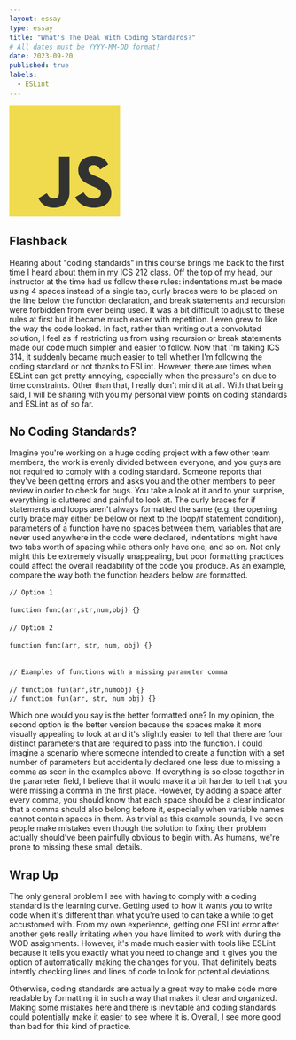 ```yaml
---
layout: essay
type: essay
title: "What's The Deal With Coding Standards?"
# All dates must be YYYY-MM-DD format!
date: 2023-09-20
published: true
labels:
  - ESLint
---
```


<img width="200px" class="rounded float-start pe-4" src="../img/js.png">

## Flashback

Hearing about "coding standards" in this course brings me back to the first time I heard about them in my ICS 212 class. Off the top of my head, our instructor at the time had us follow these rules: indentations must be made using 4 spaces instead of a single tab, curly braces were to be placed on the line below the function declaration, and break statements and recursion were forbidden from ever being used. It was a bit difficult to adjust to these rules at first but it became much easier with repetition. I even grew to like the way the code looked. In fact, rather than writing out a convoluted solution, I feel as if restricting us from using recursion or break statements made our code much simpler and easier to follow. Now that I'm taking ICS 314, it suddenly became much easier to tell whether I'm following the coding standard or not thanks to ESLint. However, there are times when ESLint can get pretty annoying, especially when the pressure's on due to time constraints. Other than that, I really don't mind it at all. With that being said, I will be sharing with you my personal view points on coding standards and ESLint as of so far.


## No Coding Standards?

Imagine you're working on a huge coding project with a few other team members, the work is evenly divided between everyone, and you guys are not required to comply with a coding standard. Someone reports that they've been getting errors and asks you and the other members to peer review in order to check for bugs. You take a look at it and to your surprise, everything is cluttered and painful to look at. The curly braces for if statements and loops aren't always formatted the same (e.g. the opening curly brace may either be below or next to the loop/if statement condition), parameters of a function have no spaces between them, variables that are never used anywhere in the code were declared, indentations might have two tabs worth of spacing while others only have one, and so on. Not only might this be extremely visually unappealing, but poor formatting practices could affect the overall readability of the code you produce. As an example, compare the way both the function headers below are formatted.

```
// Option 1

function func(arr,str,num,obj) {}

// Option 2

function func(arr, str, num, obj) {}


// Examples of functions with a missing parameter comma

// function fun(arr,str,numobj) {}
// function fun(arr, str, num obj) {}
```

Which one would you say is the better formatted one? In my opinion, the second option is the better version because the spaces make it more visually appealing to look at and it's slightly easier to tell that there are four distinct parameters that are required to pass into the function. I could imagine a scenario where someone intended to create a function with a set number of parameters but accidentally declared one less due to missing a comma as seen in the examples above. If everything is so close together in the parameter field, I believe that it would make it a bit harder to tell that you were missing a comma in the first place. However, by adding a space after every comma, you should know that each space should be a clear indicator that a comma should also belong before it, especially when variable names cannot contain spaces in them. As trivial as this example sounds, I've seen people make mistakes even though the solution to fixing their problem actually should've been painfully obvious to begin with. As humans, we're prone to missing these small details. 

## Wrap Up

The only general problem I see with having to comply with a coding standard is the learning curve. Getting used to how it wants you to write code when it's different than what you're used to can take a while to get accustomed with. From my own experience, getting one ESLint error after another gets really irritating when you have limited to work with during the WOD assignments. However, it's made much easier with tools like ESLint because it tells you exactly what you need to change and it gives you the option of automatically making the changes for you. That definitely beats intently checking lines and lines of code to look for potential deviations.

Otherwise, coding standards are actually a great way to make code more readable by formatting it in such a way that makes it clear and organized. Making some mistakes here and there is inevitable and coding standards could potentially make it easier to see where it is. Overall, I see more good than bad for this kind of practice.

